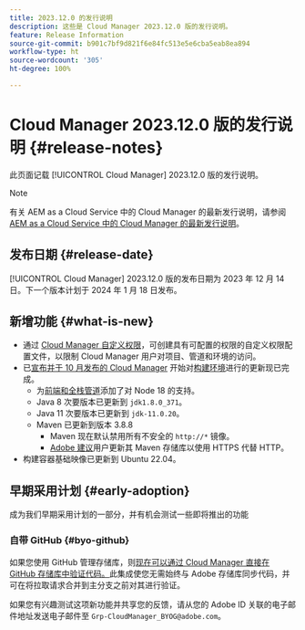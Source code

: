 ```yaml
---
title: 2023.12.0 的发行说明
description: 这些是 Cloud Manager 2023.12.0 版的发行说明。
feature: Release Information
source-git-commit: b901c7bf9d821f6e84fc513e5e6cba5eab8ea894
workflow-type: ht
source-wordcount: '305'
ht-degree: 100%

---
```



# Cloud Manager 2023.12.0 版的发行说明 {#release-notes}

此页面记载 [!UICONTROL Cloud Manager] 2023.12.0 版的发行说明。

>[!NOTE]
>
>有关 AEM as a Cloud Service 中的 Cloud Manager 的最新发行说明，请参阅 [AEM as a Cloud Service 中的 Cloud Manager 的最新发行说明](https://experienceleague.adobe.com/docs/experience-manager-cloud-service/content/implementing/using-cloud-manager/release-notes-cloud-manager/release-notes-cm-current.html)。

## 发布日期 {#release-date}

[!UICONTROL Cloud Manager] 2023.12.0 版的发布日期为 2023 年 12 月 14 日。下一个版本计划于 2024 年 1 月 18 日发布。

## 新增功能 {#what-is-new}

* 通过 [Cloud Manager 自定义权限](/help/using/custom-permissions.md)，可创建具有可配置的权限的自定义权限配置文件，以限制 Cloud Manager 用户对项目、管道和环境的访问。
* 已[宣布并于 10 月发布的 Cloud Manager](/help/release-notes/2023/2023-10-0.md) 开始对[构建环境](/help/getting-started/build-environment.md)进行的更新现已完成。
   * 为[前端和全栈管道](/help/overview/ci-cd-pipelines.md)添加了对 Node 18 的支持。
   * Java 8 次要版本已更新到 `jdk1.8.0_371`。
   * Java 11 次要版本已更新到 `jdk-11.0.20`。
   * Maven 已更新到版本 3.8.8
      * Maven 现在默认禁用所有不安全的 `http://*` 镜像。
      * [Adobe 建议](/help/getting-started/build-environment.md#https-maven)用户更新其 Maven 存储库以使用 HTTPS 代替 HTTP。
* 构建容器基础映像已更新到 Ubuntu 22.04。

## 早期采用计划 {#early-adoption}

成为我们早期采用计划的一部分，并有机会测试一些即将推出的功能

### 自带 GitHub {#byo-github}

如果您使用 GitHub 管理存储库，则[现在可以通过 Cloud Manager 直接在 GitHub 存储库中验证代码。](/help/managing-code/byo-github.md)此集成使您无需始终与 Adobe 存储库同步代码，并可在将拉取请求合并到主分支之前对其进行验证。

如果您有兴趣测试这项新功能并共享您的反馈，请从您的 Adobe ID 关联的电子邮件地址发送电子邮件至 `Grp-CloudManager_BYOG@adobe.com`。
